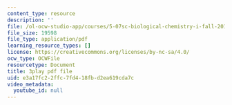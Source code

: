 ```yaml
---
content_type: resource
description: ''
file: /ol-ocw-studio-app/courses/5-07sc-biological-chemistry-i-fall-2013/e3a17fc22ffc7fd418fbd2ea619cda7c_6MaMdzo416w.pdf
file_size: 19598
file_type: application/pdf
learning_resource_types: []
license: https://creativecommons.org/licenses/by-nc-sa/4.0/
ocw_type: OCWFile
resourcetype: Document
title: 3play pdf file
uid: e3a17fc2-2ffc-7fd4-18fb-d2ea619cda7c
video_metadata:
  youtube_id: null
---
```

